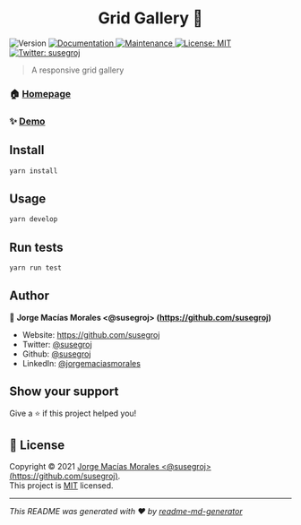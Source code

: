 <h1 align="center">Grid Gallery 👋</h1>
<p>
  <img alt="Version" src="https://img.shields.io/badge/version-1.0.0-blue.svg?cacheSeconds=2592000" />
  <a href="https://github.com/susegroj/grid-gallery#readme" target="_blank">
    <img alt="Documentation" src="https://img.shields.io/badge/documentation-yes-brightgreen.svg" />
  </a>
  <a href="https://github.com/susegroj/grid-gallery/graphs/commit-activity" target="_blank">
    <img alt="Maintenance" src="https://img.shields.io/badge/Maintained%3F-yes-green.svg" />
  </a>
  <a href="https://github.com/susegroj/grid-gallery/blob/master/LICENSE" target="_blank">
    <img alt="License: MIT" src="https://img.shields.io/github/license/susegroj/Grid Gallery" />
  </a>
  <a href="https://twitter.com/susegroj" target="_blank">
    <img alt="Twitter: susegroj" src="https://img.shields.io/twitter/follow/susegroj.svg?style=social" />
  </a>
</p>

> A responsive grid gallery

### 🏠 [Homepage](https://github.com/susegroj/grid-gallery#readme)

### ✨ [Demo](https://grid-gallery-red.netlify.app)

## Install

```sh
yarn install
```

## Usage

```sh
yarn develop
```

## Run tests

```sh
yarn run test
```

## Author

👤 **Jorge Macías Morales <@susegroj> (https://github.com/susegroj)**

* Website: https://github.com/susegroj
* Twitter: [@susegroj](https://twitter.com/susegroj)
* Github: [@susegroj](https://github.com/susegroj)
* LinkedIn: [@jorgemaciasmorales](https://linkedin.com/in/jorgemaciasmorales)

## Show your support

Give a ⭐️ if this project helped you!

## 📝 License

Copyright © 2021 [Jorge Macías Morales <@susegroj> (https://github.com/susegroj)](https://github.com/susegroj).<br />
This project is [MIT](https://github.com/susegroj/grid-gallery/blob/master/LICENSE) licensed.

***
_This README was generated with ❤️ by [readme-md-generator](https://github.com/kefranabg/readme-md-generator)_